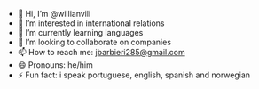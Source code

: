 - 👋 Hi, I’m @willianvili
- 👀 I’m interested in international relations
- 🌱 I’m currently learning languages 
- 💞️ I’m looking to collaborate on companies
- 📫 How to reach me: jbarbieri285@gmail.com
- 😄 Pronouns: he/him
- ⚡ Fun fact: i speak portuguese, english, spanish and norwegian

<!---
kaitomino/kaitomino is a ✨ special ✨ repository because its `README.md` (this file) appears on your GitHub profile.
You can click the Preview link to take a look at your changes.
--->
